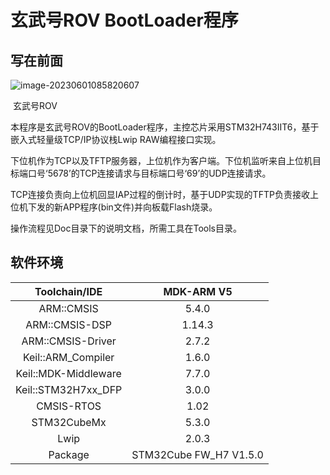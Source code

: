 # 玄武号ROV BootLoader程序

## 写在前面

![image-20230601085820607](C:\Users\Laptop\AppData\Roaming\Typora\typora-user-images\image-20230601085820607.png)

​                                                                                 玄武号ROV

本程序是玄武号ROV的BootLoader程序，主控芯片采用STM32H743IIT6，基于嵌入式轻量级TCP/IP协议栈Lwip RAW编程接口实现。

下位机作为TCP以及TFTP服务器，上位机作为客户端。下位机监听来自上位机目标端口号‘5678’的TCP连接请求与目标端口号‘69’的UDP连接请求。

TCP连接负责向上位机回显IAP过程的倒计时，基于UDP实现的TFTP负责接收上位机下发的新APP程序(bin文件)并向板载Flash烧录。  

操作流程见Doc目录下的说明文档，所需工具在Tools目录。

## 软件环境

|    Toolchain/IDE     |       MDK-ARM V5       |
| :------------------: | :--------------------: |
|      ARM::CMSIS      |         5.4.0          |
|    ARM::CMSIS-DSP    |         1.14.3         |
|  ARM::CMSIS-Driver   |         2.7.2          |
|  Keil::ARM_Compiler  |         1.6.0          |
| Keil::MDK-Middleware |         7.7.0          |
| Keil::STM32H7xx_DFP  |         3.0.0          |
|      CMSIS-RTOS      |          1.02          |
|     STM32CubeMx      |         5.3.0          |
|         Lwip         |         2.0.3          |
|       Package        | STM32Cube FW_H7 V1.5.0 |
